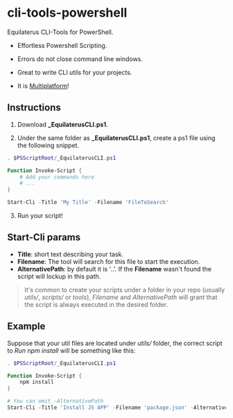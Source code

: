 # cli-tools-powershell

Equilaterus CLI-Tools for PowerShell.

* Effortless Powershell Scripting.

* Errors do not close command line  windows.

* Great to write CLI utils for your projects.

* It is [Multiplatform](https://github.com/PowerShell/PowerShell)!

## Instructions

1. Download **_EquilaterusCLI.ps1**.

2. Under the same folder as **_EquilaterusCLI.ps1**, create a ps1 file using the following snippet.

```powershell
. $PSScriptRoot/_EquilaterusCLI.ps1

Function Invoke-Script {
    # Add your commands here
    # ...
}

Start-Cli -Title 'My Title' -Filename 'FileToSearch'

```

3. Run your script!

## Start-Cli params

* **Title**: short text describing your task. 
* **Filename**: The tool will search for this file to start the execution.
* **AlternativePath**: by default it is '..'. If the **Filename** wasn't found the script will lockup in this path.

> It's common to create your scripts under a folder in your repo (usually *utils/*, *scripts/* or *tools*), *Filename* and *AlternativePath* will grant that the script is always executed in the desired folder.


## Example

Suppose that your util files are located under *utils/* folder, the correct script to *Run npm install* will be something like this:

```powershell
. $PSScriptRoot/_EquilaterusCLI.ps1

Function Invoke-Script {
    npm install
}

# You can omit -AlternativePath
Start-Cli -Title 'Install JS APP' -Filename 'package.json' -AlternativePath '..' 

```